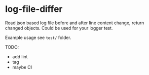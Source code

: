 # log-file-differ

Read json based log file before and after line content change, return changed objects.
Could be used for your logger test.

Example usage see `test/` folder.

TODO:
- add lint
- tag
- maybe CI
